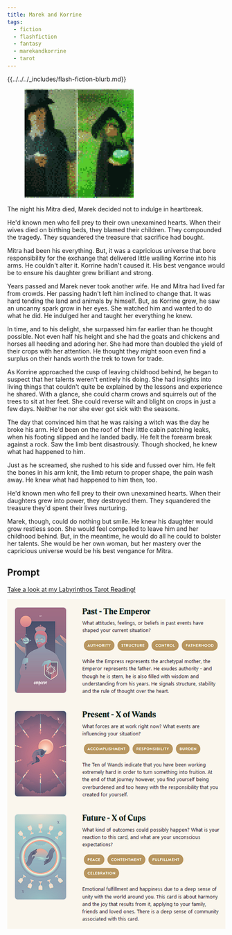 ```yaml
---
title: Marek and Korrine
tags:
  - fiction
  - flashfiction
  - fantasy
  - marekandkorrine
  - tarot
---
```


{{../../../_includes/flash-fiction-blurb.md}}

<!--more-->

<figure class="wide"><img src="./cover.png" /></figure>

The night his Mitra died, Marek decided not to indulge in heartbreak.

He'd known men who fell prey to their own unexamined hearts. When their wives died on birthing beds, they blamed their children. They compounded the tragedy. They squandered the treasure that sacrifice had bought.

Mitra had been his everything. But, it was a capricious universe that bore responsibility for the exchange that delivered little wailing Korrine into his arms. He couldn't alter it. Korrine hadn't caused it. His best vengance would be to ensure his daughter grew brilliant and strong.

Years passed and Marek never took another wife. He and Mitra had lived far from crowds. Her passing hadn't left him inclined to change that. It was hard tending the land and animals by himself. But, as Korrine grew, he saw an uncanny spark grow in her eyes. She watched him and wanted to do what he did. He indulged her and taught her everything he knew.

In time, and to his delight, she surpassed him far earlier than he thought possible. Not even half his height and she had the goats and chickens and horses all heeding and adoring her. She had more than doubled the yield of their crops with her attention. He thought they might soon even find a surplus on their hands worth the trek to town for trade.

As Korrine approached the cusp of leaving childhood behind, he began to suspect that her talents weren't entirely his doing. She had insights into living things that couldn't quite be explained by the lessons and experience he shared. With a glance, she could charm crows and squirrels out of the trees to sit at her feet. She could reverse wilt and blight on crops in just a few days. Neither he nor she ever got sick with the seasons.

The day that convinced him that he was raising a witch was the day he broke his arm. He'd been on the roof of their little cabin patching leaks, when his footing slipped and he landed badly. He felt the forearm break against a rock. Saw the limb bent disastrously. Though shocked, he knew what had happened to him.

Just as he screamed, she rushed to his side and fussed over him. He felt the bones in his arm knit, the limb return to proper shape, the pain wash away. He knew what had happened to him then, too.

He'd known men who fell prey to their own unexamined hearts. When their daughters grew into power, they destroyed them. They squandered the treasure they'd spent their lives nurturing.

Marek, though, could do nothing but smile. He knew his daughter would grow restless soon. She would feel compelled to leave him and her childhood behind. But, in the meantime, he would do all he could to bolster her talents. She would be her own woman, but her mastery over the capricious universe would be his best vengance for Mitra.

## Prompt

[Take a look at my Labyrinthos Tarot Reading!](https://app.labyrinthos.co/reading/ppf/SSTRWS/47,69,14)

![](20220416155859.png)
